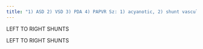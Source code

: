 ```yaml
---
title: "1) ASD 2) VSD 3) PDA 4) PAPVR Sz: 1) acyanotic, 2) shunt vascularity (vessels visible in outer 1/3 of lung, vessels prominent &amp; sharp (congestion indistinct) 3) cardiomegaly 4) any can be complicated by Eisinmenger syndrome (increased pulmonary flow &gt; PAH &gt; R to L flow reversal, Sx: cyanosis, bacterial endocarditis, cerebral abscess, ischemia) MR: eval for occult L to R shunt (those not easily dx on ECHO: supracristal VSD, sinus venosus ASD, PAPVR)"
---
```

LEFT TO RIGHT 
SHUNTS

LEFT TO RIGHT SHUNTS

